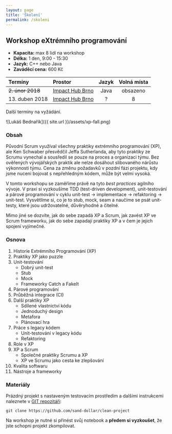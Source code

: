 ```yaml
---
layout: page
title: 'Školení'
permalink: /skoleni
---
```


## Workshop eXtrémního programování

- **Kapacita:** max 8 lidí na workshop
- **Délka:** 1 den, 9:00 - 15:30
- **Jazyk:** C++ nebo Java
- **Zaváděcí cena:** 600 Kč

| Termíny                  | Prostor                                       | Jazyk | Volná místa |
|:------------------------ |:--------------------------------------------- |:-----:|:-----------:|
| ~~2. únor 2018~~         | [Impact Hub Brno](https://www.hubbrno.cz/en/) | Java  | obsazeno    |
| 13. duben 2018           | [Impact Hub Brno](https://www.hubbrno.cz/en/) | ?     | 8           |

Další termíny na vyžádání.

![Lukáš Bednařík]({{ site.url }}/assets/xp-fall.png)

### Obsah

Původní Scrum využíval všechny praktiky extrémního programování (XP),
ale Ken Schwaber přesvědčil Jeffa Sutherlanda, aby tyto praktiky ze Scrumu vynechal
a sousředil se pouze na proces a organizaci týmu.
Bez ověřených vývojářských praktik ale nelze dosáhout
slibovaného nárůstu výkonnosti týmu. Cena za změnu
požadavků v pozdní fázi projektu, kdy jsme nuceni bojovat s nepřehledným kódem,
může být velmi vysoká.

V tomto workshopu se zaměříme právě na tyto *best practices* agilního vývoje.
V praxi si vyzkoušíme TDD (test-driven development), unit-testování a párové programování
v cyklu unit-test &rarr; implementace &rarr; refaktoring &rarr; unit-test. Vysvětlíme si,
co je to stub, mock, seam a naučíme se psát unit-testy, které jsou udržovatelné,
důvěryhodné a čitelné.

Mimo jiné se dozvíte, jak do sebe zapadá XP a Scrum, jak zavést XP ve Scrum frameworku,
jak do sebe zapadají praktiky XP a v čem je jejich spojení vyjímečné.

### Osnova

1. Historie Extrémního Programování (XP)
1. Praktiky XP jako puzzle
1. Unit-testování
     - Dobrý unit-test
     - Stub
     - Mock
     - Frameworky Catch a FakeIt
1. Párové programování
1. Průběžná integrace (CI)
1. Další praktiky XP
   - Sdílené vlastnictví kódu
   - Jednoduchý design
   - Metafora
   - Plánovací hra
1. Práce s legacy kódem
   - Unit-testování v legacy kódu
   - Refaktoring
1. Role v XP
1. XP a Scrum
   - Společné praktiky Scrumu a XP
   - XP ve Scrumu jako cesta ke zlepšování
1. Kvalita softwaru
1. Nástroje a frameworky

### Materiály

Prázdný projekt s nastaveným testovacím prostředím a dalšími instrukcemi naleznete v [GIT repozitáři](https://github.com/sand-dollar/clean-project):

```
git clone https://github.com/sand-dollar/clean-project
```

Na workshop je nutné si přinést svůj notebook a **předem si vyzkoušet**, že jste schopni projekt zkompilovat.

